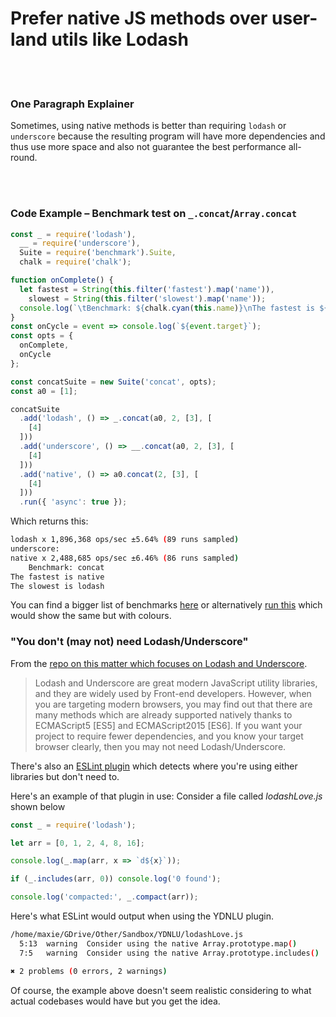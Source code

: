 # Prefer native JS methods over user-land utils like Lodash

<br/><br/>

### One Paragraph Explainer

Sometimes, using native methods is better than requiring `lodash` or `underscore` because the resulting program will have more dependencies and thus use more space and also not guarantee the best performance all-round.

<!-- comp here: https://gist.github.com/Berkmann18/3a99f308d58535ab0719ac8fc3c3b8bb-->

<br/><br/>

### Code Example – Benchmark test on `_.concat`/`Array.concat`

```javascript
const _ = require('lodash'),
  __ = require('underscore'),
  Suite = require('benchmark').Suite,
  chalk = require('chalk');

function onComplete() {
  let fastest = String(this.filter('fastest').map('name')),
    slowest = String(this.filter('slowest').map('name'));
  console.log(`\tBenchmark: ${chalk.cyan(this.name)}\nThe fastest is ${chalk.black.bgGreen(fastest)}\nThe slowest is ${chalk.black.bgRed(slowest)}\n`)
}
const onCycle = event => console.log(`${event.target}`);
const opts = {
  onComplete,
  onCycle
};

const concatSuite = new Suite('concat', opts);
const a0 = [1];

concatSuite
  .add('lodash', () => _.concat(a0, 2, [3], [
    [4]
  ]))
  .add('underscore', () => __.concat(a0, 2, [3], [
    [4]
  ]))
  .add('native', () => a0.concat(2, [3], [
    [4]
  ]))
  .run({ 'async': true });
```

Which returns this:
```bash
lodash x 1,896,368 ops/sec ±5.64% (89 runs sampled)
underscore:
native x 2,488,685 ops/sec ±6.46% (86 runs sampled)
	Benchmark: concat
The fastest is native
The slowest is lodash
```
You can find a bigger list of benchmarks [here](https://github.com/Berkmann18/NativeVsUtils/blob/master/index.txt) or alternatively [run this](https://github.com/Berkmann18/NativeVsUtils/blob/master/index.js) which would show the same but with colours.

### "You don't (may not) need Lodash/Underscore"

From the [repo on this matter which focuses on Lodash and Underscore](https://github.com/you-dont-need/You-Dont-Need-Lodash-Underscore).

 > Lodash and Underscore are great modern JavaScript utility libraries, and they are widely used by Front-end developers. However, when you are targeting modern browsers, you may find out that there are many methods which are already supported natively thanks to ECMAScript5 [ES5] and ECMAScript2015 [ES6]. If you want your project to require fewer dependencies, and you know your target browser clearly, then you may not need Lodash/Underscore.

There's also an [ESLint plugin](https://www.npmjs.com/package/eslint-plugin-you-dont-need-lodash-underscore) which detects where you're using either libraries but don't need to.

Here's an example of that plugin in use:
Consider a file called _lodashLove.js_ shown below
```js
const _ = require('lodash');

let arr = [0, 1, 2, 4, 8, 16];

console.log(_.map(arr, x => `d${x}`));

if (_.includes(arr, 0)) console.log('0 found');

console.log('compacted:', _.compact(arr));
```

Here's what ESLint would output when using the YDNLU plugin.
```bash
/home/maxie/GDrive/Other/Sandbox/YDNLU/lodashLove.js
  5:13  warning  Consider using the native Array.prototype.map()       you-dont-need-lodash-underscore/map
  7:5   warning  Consider using the native Array.prototype.includes()  you-dont-need-lodash-underscore/includes

✖ 2 problems (0 errors, 2 warnings)
```

Of course, the example above doesn't seem realistic considering to what actual codebases would have but you get the idea.
